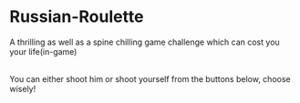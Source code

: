 # Russian-Roulette
A thrilling as well as a spine chilling game challenge which can cost you your life(in-game)</br></br>

You can either shoot him or shoot yourself from the buttons below, choose wisely!
